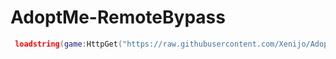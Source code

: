 # AdoptMe-RemoteBypass

```lua
 loadstring(game:HttpGet("https://raw.githubusercontent.com/Xenijo/AdoptMe-RemoteBypass/main/Bypass.lua"))()
```

